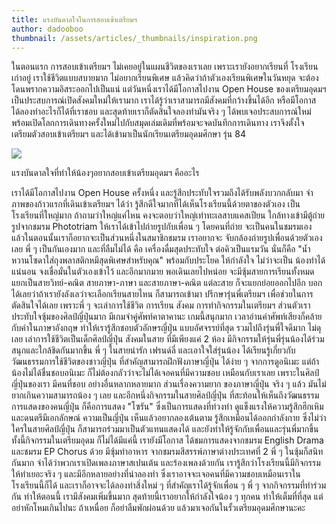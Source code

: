 ```yaml
---
title: แรงบันดาลใจในการสอบเข้าเตรียมฯ
author: dadooboo
thumbnail: /assets/articles/_thumbnails/inspiration.png
---
```


ในตอนแรก การสอบเข้าเตรียมฯ ไม่เคยอยู่ในแผนชีวิตของเราเลย
เพราะเรายังอยากเรียนที่ โรงเรียนเก่าอยู่ เราใช้ชีวิตแบบสบายมาก
ไม่อยากเรียนพิเศษ แล้วคิดว่าถ้าตัวเองเรียนพิเศษในวันหยุด
จะต้องโดนพรากความอิสระออกไปเป็นแน่ แต่วันหนึ่งเราได้มีโอกาสไปงาน Open
House ของเตรียมอุดมฯ เป็นประสบการณ์เปิดสังคมใหม่ให้เรามาก
เราได้รู้ว่าเราสามารถมีสังคมที่กว้างขึ้นได้อีก หรือมีโอกาส
ได้ลองทำอะไรก็ได้ที่เราชอบ และสุดท้ายเราก็ตัดสินใจลองทำมันจริง ๆ
ได้พบเจอประสบการณ์ใหม่
พร้อมเปิดโลกการเดินทางครั้งใหม่ไปกับสมุดเล่มเดิมที่พร้อมจะจดบันทึกการเดินทาง
เราจึงตั้งใจ เตรียมตัวสอบเข้าเตรียมฯ
และได้เข้ามาเป็นนักเรียนเตรียมอุดมศึกษา รุ่น 84

![](/assets/articles/แรงบันดาลใจในการสอบเข้าเตรียมฯ/media/image1.png)


แรงบันดาลใจที่ทำให้น้องๆอยากสอบเข้าเตรียมอุดมฯ คืออะไร

เราได้มีโอกาสไปงาน Open House ครั้งหนึ่ง
และรู้สึกประทับใจรวมถึงได้รับพลังบวกกลับมา
จำภาพของก้าวแรกที่เดินเข้าเตรียมฯ ได้ว่า
รู้สึกดีใจมากที่ได้เห็นโรงเรียนนี้ด้วยตาของตัวเอง เป็นโรงเรียนที่ใหญ่มาก
ถ้าถามว่าใหญ่แค่ไหน คงจะตอบว่าใหญ่เท่าทะเลสาบแคสเปียน
ใกล้ทางเข้ามีตู้ถ่ายรูปจากชมรม Phototriam
ให้เราได้เข้าไปถ่ายรูปกับเพื่อน ๆ โดยคนที่ถ่าย จะเป็นคนในชมรมเอง
แล้วในตอนนั้นเราก็อยากจะเป็นส่วนหนึ่งในสมาชิกชมรม เราอยากจะ
จับกล้องถ่ายรูปเพื่อนด้วยตัวเองเลย พี่ ๆ เป็นกันเองมาก และที่ลืมไม่ได้
คือ เครื่องดื่มสุดประทับใจ ต่อคิวเป็นแรมวัน นั่นก็คือ
"น้ำหวานโซดาใส่ถุงพลาสติกหมีสุดพิเศษสำหรับคุณ" พร้อมกับประโยค ให้กำลังใจ
ไม่ว่าจะเป็น น้องทำได้แน่นอน จงเชื่อมั่นในตัวเองเข้าไว้ และอีกมากมาย
พอเดินเลยไปหน่อย จะมีซุ้มสายการเรียนทั้งหมด แยกเป็นสายวิทย์-คณิต
สายภาษา-ภาษา และสายภาษา-คณิต แต่ละสาย ก็จะแยกย่อยออกไปอีก
บอกได้เลยว่าถ้าเรายังลังเลว่าจะเลือกเรียนสายไหน ก็สามารถเข้ามา
ปรึกษารุ่นพี่เตรียมฯ เพื่อช่วยในการตัดสินใจได้เลย เพราะพี่ ๆ
จะเล่าการใช้ชีวิต การเรียน สังคม การทำกิจกรรมในเตรียมฯ
ส่วนตัวเราประทับใจซุ้มของศิลป์ญี่ปุ่นมาก มีเกมจำคู่ศัพท์คาตาคานะ
เกมนี้สนุกมาก เวลาอ่านคำศัพท์เสียงก็คล้ายกับคำในภาษาอังกฤษ
ทำให้เรารู้สึกชอบตัวอักษรญี่ปุ่น แบบอัศจรรย์ที่สุด
รวมไปถึงรุ่นพี่ใจดีมาก ไม่ดุเลย เล่าการใช้ชีวิตเป็นเด็กศิลป์ญี่ปุ่น
สังคมในสาย ที่มีเพียงแค่ 2 ห้อง
มีกิจกรรมให้รุ่นพี่รุ่นน้องได้ร่วมสนุกและใกล้ชิดกันมากขึ้น พี่ ๆ
ในสายน่ารัก เฟรนด์ลี่ และเอาใจใส่รุ่นน้อง
ได้เรียนรู้เกี่ยวกับวัฒนธรรมการใช้ชีวิตของชาวญี่ปุ่น
ที่สำคัญสามารถฝึกฟังภาษาญี่ปุ่น ได้ง่าย ๆ จากการดูอนิเมะ
แต่ถ้าน้องไม่ได้ชื่นชอบอนิเมะ ก็ไม่ต้องกลัวว่าจะไม่ได้เจอคนที่มีความชอบ
เหมือนกับเราเลย เพราะในศิลป์ญี่ปุ่นของเรา มีคนที่ชอบ
อย่างอื่นหลากหลายมาก ส่วนเรื่องความยาก ของภาษาญี่ปุ่น จริง ๆ แล้ว
มันไม่ยากเกินความสามารถน้อง ๆ เลย และอีกหนึ่งกิจกรรมในสายศิลป์ญี่ปุ่น
ที่สะท้อนให้เห็นถึงวัฒนธรรมการแสดงของคนญี่ปุ่น ก็คือการแสดง "โซรัน"
ซึ่งเป็นการแสดงที่ท่วงท่า ดูแข็งแรงให้ความรู้สึกฮึกเหิม
และดนตรีมีเอกลักษณ์ ความเป็นญี่ปุ่น เห็นแล้วอยากลองเต้นตาม
รู้สึกเหมือนได้ออกกำลังกาย ซึ่งไม่ว่าใครในสายศิลป์ญี่ปุ่น
ก็สามารถร่วมมาเป็นตัวแทนแสดงได้
และยังทำให้รู้จักกับเพื่อนและรุ่นพี่มากขึ้น ทั้งนี้กิจกรรมในเตรียมอุดม
ก็ไม่ได้มีแค่นี้ เรายังมีโอกาส ได้ชมการแสดงจากชมรม English Drama และชมรม
EP Chorus ด้วย มีซุ้มทำอาหาร จากชมรมสีสรรพ์ภาษาต่างประเทศที่ 2 พี่ ๆ
ในซุ้มก็สนิทกันมาก จำได้ว่าพวกเราเปิดเพลงภาษาสเปนเต้น และร้องเพลงด้วยกัน
เรารู้สึกว่าโรงเรียนนี้มีกิจกรรมให้ทำเยอะจริง ๆ
และมีอีกหลายอย่างที่น่าลองทำ
ซึ่งเราอาจจะเจอคนที่มีความชอบเหมือนเราในโรงเรียนนี้ก็ได้
และเราก็อาจจะได้ลองทำสิ่งใหม่ ๆ ที่สำคัญเราได้รู้จักเพื่อน ๆ พี่ ๆ
จากกิจกรรมที่ทำร่วมกัน ทำให้ตอนนี้ เรามีสังคมเพิ่มขึ้นมาก
สุดท้ายนี้เราอยากให้กำลังใจน้อง ๆ ทุกคน ทำให้เต็มที่ที่สุด
แต่อย่าหักโหมเกินไปนะ ถ้าเหนื่อย ก็อย่าลืมพักผ่อนด้วย
แล้วมาเจอกันในรั้วเตรียมอุดมศึกษานะคะ
